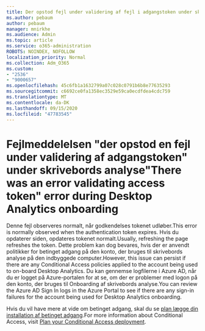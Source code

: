 ```yaml
---
title: Der opstod fejl under validering af fejl i adgangstoken under skrivebords analyse
ms.author: pebaum
author: pebaum
manager: mnirkhe
ms.audience: Admin
ms.topic: article
ms.service: o365-administration
ROBOTS: NOINDEX, NOFOLLOW
localization_priority: Normal
ms.collection: Adm_O365
ms.custom:
- "2536"
- "9000657"
ms.openlocfilehash: 45c6fb1a1632799a07c028c0791b6b8e77635293
ms.sourcegitcommit: c6692ce0fa1358ec3529e59ca0ecdfdea4cdc759
ms.translationtype: MT
ms.contentlocale: da-DK
ms.lasthandoff: 09/15/2020
ms.locfileid: "47783545"
---
```

# <a name="there-was-an-error-validating-access-token-error-during-desktop-analytics-onboarding"></a><span data-ttu-id="38d8e-102">Fejlmeddelelsen "der opstod en fejl under validering af adgangstoken" under skrivebords analyse</span><span class="sxs-lookup"><span data-stu-id="38d8e-102">"There was an error validating access token" error during Desktop Analytics onboarding</span></span>

<span data-ttu-id="38d8e-103">Denne fejl observeres normalt, når godkendelses tokenet udløber.</span><span class="sxs-lookup"><span data-stu-id="38d8e-103">This error is normally observed when the authentication token expires.</span></span> <span data-ttu-id="38d8e-104">Hvis du opdaterer siden, opdateres tokenet normalt.</span><span class="sxs-lookup"><span data-stu-id="38d8e-104">Usually, refreshing the page refreshes the token.</span></span> <span data-ttu-id="38d8e-105">Dette problem kan dog bevares, hvis der er anvendt politikker for betinget adgang på den konto, der bruges til skrivebords analyse på den indbyggede computer.</span><span class="sxs-lookup"><span data-stu-id="38d8e-105">However, this issue can persist if there are any Conditional Access policies applied to the account being used to on-board Desktop Analytics.</span></span> <span data-ttu-id="38d8e-106">Du kan gennemse logfilerne i Azure AD, når du er logget på Azure-portalen for at se, om der er problemer med logon på den konto, der bruges til Onboarding af skrivebords analyse.</span><span class="sxs-lookup"><span data-stu-id="38d8e-106">You can review the Azure AD Sign In logs in the Azure Portal to see if there are any sign-in failures for the account being used for Desktop Analytics onboarding.</span></span>

<span data-ttu-id="38d8e-107">Hvis du vil have mere at vide om betinget adgang, skal du se [plan lægge din installation af betinget adgang](https://docs.microsoft.com/azure/active-directory/conditional-access/plan-conditional-access).</span><span class="sxs-lookup"><span data-stu-id="38d8e-107">For more information about Conditional Access, visit [Plan your Conditional Access deployment](https://docs.microsoft.com/azure/active-directory/conditional-access/plan-conditional-access).</span></span>